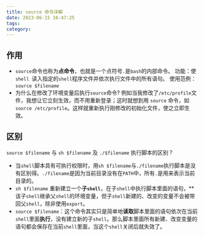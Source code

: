 ```yaml
---
title: source 命令详解
date: 2023-06-15 16:47:25
tags:
category:
---
```


## 作用

- `source`命令也称为**点命令**，也就是一个点符号`.`是`bash`的内部命令。 功能：使 `shell `读入指定的`shell`程序文件并依次执行文件中的所有语句。 使用范例：`source $filename `
- 为什么在修改了环境变量后执行`source`命令? 例如当我修改了`/etc/profile`文件，我想让它立刻生效，而不用重新登录；这时就想到用 `source` 命令，如 `source /etc/profile`。这样就重新执行刚修改的初始化文件，使之立即生效。

<!-- more -->

## 区别

`source $filename` 与 `sh $filename` 及 `./$filename` 执行脚本的区别？

- 当`shell`脚本具有可执行权限时，用`sh $filename`与`./filename`执行脚本是没有区别得。`./filename`是因为当前目录没有在`PATH`中，所有`.`是用来表示当前目录的。
- `sh $filename` 重新建立一个**子`shell`**，在子`shell`中执行脚本里面的语句，**该子`shell`继承父`shell`的环境变量，但子`shell`新建的、改变的变量不会被带回父`shell`，除非使用`export`。
- `source $filename`：这个命令其实只是简单地**读取**脚本里面的语句依次在当前`shell`里面**执行**，没有建立新的子`shell`。那么脚本里面所有新建、改变变量的语句都会保存在当前`shell`里面，当这个`shell`关闭后就失效了。